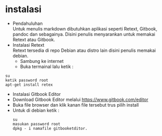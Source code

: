 # instalasi

* Pendahuluhan <br>
Untuk menulis markdown dibutuhkan aplikasi seperti Retext, Gitbook, pandoc dan sebagainya. Disini penulis menyarankan untuk memakai Retext atau Gitbook. <br>
* Instalasi Retext <br>
Retext tersedia di repo Debian atau distro lain disini penulis memakai debian. <br> 
  * Sambung ke internet <br>
  * Buka termainal lalu ketik : <br>
  
 ```    
 su  
 ketik password root
 apt-get install retex

 ```
 
* Instalasi Gitbook Editor
 * Download Gitbook Editor melalui https://www.gitbook.com/editor
 * Buka file browser dan klik kanan file tersebut trus pilih install
 * Untuk di debian ketik :
   ```
   su
   masukan password root
   dpkg - i namafile gitbooketditor.
   ```


  






